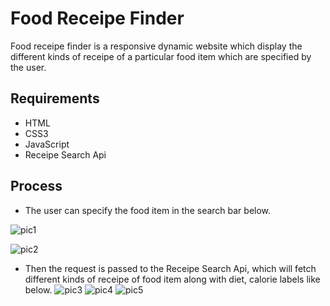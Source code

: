 # Food Receipe Finder

Food receipe finder is a responsive dynamic website which display the different kinds of receipe of a particular food item which are specified by the user.
## Requirements
- HTML
- CSS3
- JavaScript
- Receipe Search Api

## Process

- The user can specify the food item in the search bar below.

![pic1](https://user-images.githubusercontent.com/82858526/194686696-2fc08b96-8819-43bb-bf47-ae9ca53a1953.png)

![pic2](https://user-images.githubusercontent.com/82858526/194686711-26f4aa02-2db9-424f-abc3-8ea468f4598e.png)


- Then the request is passed to the Receipe Search Api, which will fetch different kinds of receipe of food item along with diet, calorie labels like below.
![pic3](https://user-images.githubusercontent.com/82858526/194686722-821d49bc-b4cb-4c99-9a04-9f09f101bb59.png)
![pic4](https://user-images.githubusercontent.com/82858526/194686729-60e4cd73-07d7-404e-beae-54f92ef2048b.png)
![pic5](https://user-images.githubusercontent.com/82858526/194686733-a1b016a9-d110-48d3-adf2-6a6b57e4b778.png)
